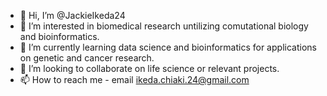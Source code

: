 - 👋 Hi, I’m @JackieIkeda24
- 👀 I’m interested in biomedical research untilizing comutational biology and bioinformatics.
- 🌱 I’m currently learning data science and bioinformatics for applications on genetic and cancer research. 
- 💞️ I’m looking to collaborate on life science or relevant projects.
- 📫 How to reach me - email <ikeda.chiaki.24@gmail.com>

<!---
JackieIkeda24/JackieIkeda24 is a ✨ special ✨ repository because its `README.md` (this file) appears on your GitHub profile.
You can click the Preview link to take a look at your changes.
--->
